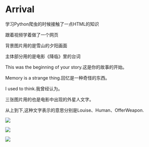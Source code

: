 # Arrival

学习Python爬虫的时候接触了一点HTML的知识

跟着视频学着做了一个网页

背景图片用的是雪山的夕阳画面

主体部分用的是电影《降临》里的台词

This was the beginning of your story.这是你的故事的开始。

Memory is a strange thing.回忆是一种奇怪的东西。

I used to think.我曾经认为。

三张图片用的也是电影中出现的外星人文字。  

从上到下,这种文字表示的意思分别是Louise、Human、OfferWeapon.  

![](https://github.com/Wonz5130/Web-page/raw/master/Arrival/Louise1.jpg)  

![](https://github.com/Wonz5130/Web-page/raw/master/Arrival/Human1.jpg)  

![](https://github.com/Wonz5130/Web-page/raw/master/Arrival/OfferWeapon_1.jpg)  
